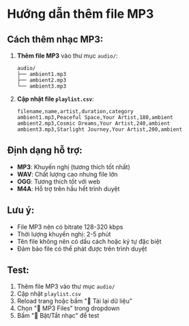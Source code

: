 # Hướng dẫn thêm file MP3

## Cách thêm nhạc MP3:

1. **Thêm file MP3** vào thư mục `audio/`:
   ```
   audio/
   ├── ambient1.mp3
   ├── ambient2.mp3
   └── ambient3.mp3
   ```

2. **Cập nhật file `playlist.csv`**:
   ```csv
   filename,name,artist,duration,category
   ambient1.mp3,Peaceful Space,Your Artist,180,ambient
   ambient2.mp3,Cosmic Dreams,Your Artist,240,ambient
   ambient3.mp3,Starlight Journey,Your Artist,200,ambient
   ```

## Định dạng hỗ trợ:
- **MP3**: Khuyến nghị (tương thích tốt nhất)
- **WAV**: Chất lượng cao nhưng file lớn
- **OGG**: Tương thích tốt với web
- **M4A**: Hỗ trợ trên hầu hết trình duyệt

## Lưu ý:
- File MP3 nên có bitrate 128-320 kbps
- Thời lượng khuyến nghị: 2-5 phút
- Tên file không nên có dấu cách hoặc ký tự đặc biệt
- Đảm bảo file có thể phát được trên trình duyệt

## Test:
1. Thêm file MP3 vào thư mục `audio/`
2. Cập nhật `playlist.csv`
3. Reload trang hoặc bấm "🔄 Tải lại dữ liệu"
4. Chọn "🎵 MP3 Files" trong dropdown
5. Bấm "🎵 Bật/Tắt nhạc" để test
